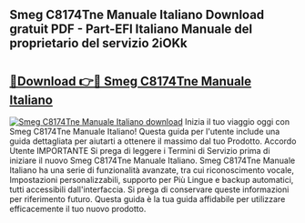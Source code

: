 ## Smeg C8174Tne Manuale Italiano Download gratuit PDF - Part-EFl Italiano Manuale del proprietario del servizio 2iOKk

# <h2><a href="http://dfgvame.blite.top/?on=Smeg+C8174Tne+Manuale+Italiano">🔗Download 👉🔴 Smeg C8174Tne Manuale Italiano</a></h2>

[![Smeg C8174Tne Manuale Italiano download](https://i.imgur.com/lujVjoI.png)](http://dfgvame.blite.top/?on=Smeg+C8174Tne+Manuale+Italiano)
Inizia il tuo viaggio oggi con Smeg C8174Tne Manuale Italiano! Questa guida per l'utente include una guida dettagliata per aiutarti a ottenere il massimo dal tuo Prodotto. Accordo Utente IMPORTANTE Si prega di leggere i Termini di Servizio prima di iniziare il nuovo Smeg C8174Tne Manuale Italiano. Smeg C8174Tne Manuale Italiano ha una serie di funzionalità avanzate, tra cui riconoscimento vocale, Impostazioni personalizzabili, supporto per Più Lingue e backup automatici, tutti accessibili dall'interfaccia. Si prega di conservare queste informazioni per riferimento futuro. Questa guida è la tua guida affidabile per utilizzare efficacemente il tuo nuovo prodotto.
